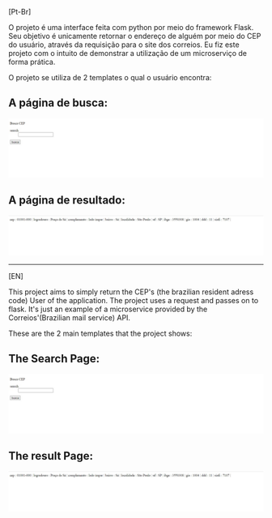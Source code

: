 [Pt-Br]

O projeto é uma interface feita com python por meio do framework Flask. Seu objetivo é unicamente retornar o endereço de alguém por meio do CEP do usuário, através da requisição para o site dos correios. Eu fiz este projeto com o intuito de demonstrar a utilização de um microserviço de forma prática.

O projeto se utiliza de 2 templates o qual o usuário encontra:

## A página de busca:

![busca](https://github.com/dansal0807/consulta-cep/blob/main/imagens/busca.jpeg)


## A página de resultado:

![result](https://github.com/dansal0807/consulta-cep/blob/main/imagens/resultado.jpeg)


---------------------


[EN]

This project aims to simply return the CEP's (the brazilian resident adress code) User of the application.
The project uses a request and passes on to flask. It's just an example of a microservice provided by the Correios'(Brazilian mail service) API.

These are the 2 main templates that the project shows:

## The Search Page:

![busca](https://github.com/dansal0807/consulta-cep/blob/main/imagens/busca.jpeg)


## The result Page:

![result](https://github.com/dansal0807/consulta-cep/blob/main/imagens/resultado.jpeg)
